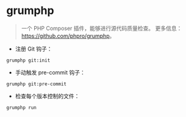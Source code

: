 # grumphp

> 一个 PHP Composer 插件，能够进行源代码质量检查。
> 更多信息：<https://github.com/phpro/grumphp>。

- 注册 Git 钩子：

`grumphp git:init`

- 手动触发 pre-commit 钩子：

`grumphp git:pre-commit`

- 检查每个版本控制的文件：

`grumphp run`